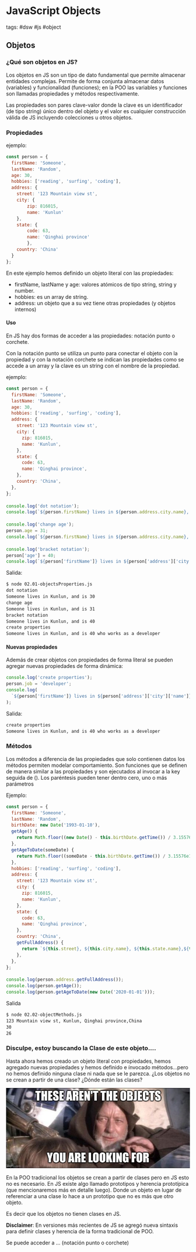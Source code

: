 # JavaScript Objects
tags: #dsw #js #object

## Objetos

### ¿Qué son objetos en JS?
Los objetos en JS son un tipo de dato fundamental que permite almacenar entidades complejas. Permite de forma conjunta almacenar datos (variables) y funcionalidad (funciones); en la POO las variables y funciones son llamadas propiedades y métodos respectivamente.

Las propiedades son pares clave-valor donde la clave es un identificador (de tipo string) único dentro del objeto y el valor es cualquier construcción válida de JS incluyendo colecciones u otros objetos. 

### Propiedades

ejemplo:
```javascript
const person = {
  firstName: 'Someone',
  lastName: 'Random',
  age: 30,
  hobbies: ['reading', 'surfing', 'coding'],
  address: {
    street: '123 Mountain view st',
    city: {
	    zip: 816015,
	    name: 'Kunlun'
    },
    state: {
	    code: 63, 
	    name: 'Qinghai province'
	    },
    country: 'China'
  }
};

```

En este ejemplo hemos definido un objeto literal con las propiedades:
* firstName, lastName y age: valores atómicos de tipo string, string y number.
* hobbies: es un array de string.
* address: un objeto que a su vez tiene otras propiedades (y objetos internos)

#### Uso
En JS hay dos formas de acceder a las propiedades: notación punto o corchete.

Con la notación punto se utiliza un punto para conectar el objeto con la propiedad y con la notación corchete se indican las propiedades como se accede a un array y la clave es un string con el nombre de la propiedad.

ejemplo:
```javascript
const person = {
  firstName: 'Someone',
  lastName: 'Random',
  age: 30,
  hobbies: ['reading', 'surfing', 'coding'],
  address: {
    street: '123 Mountain view st',
    city: {
      zip: 816015,
      name: 'Kunlun',
    },
    state: {
      code: 63,
      name: 'Qinghai province',
    },
    country: 'China',
  },
};

console.log('dot notation');
console.log(`${person.firstName} lives in ${person.address.city.name}, and is ${person.age}`);

console.log('change age');
person.age = 31;
console.log(`${person.firstName} lives in ${person.address.city.name}, and is ${person.age}`);

console.log('bracket notation');
person['age'] = 40;
console.log(`${person['firstName']} lives in ${person['address']['city']['name']}, and is ${person['age']}`);
```

Salida:
```bash
$ node 02.01-objectsProperties.js 
dot notation
Someone lives in Kunlun, and is 30
change age
Someone lives in Kunlun, and is 31
bracket notation
Someone lives in Kunlun, and is 40
create properties
Someone lives in Kunlun, and is 40 who works as a developer
```

#### Nuevas propiedades
Además de crear objetos con propiedades de forma literal se pueden agregar nuevas propiedades de forma dinámica:
```javascript
console.log('create properties');
person.job = 'developer';
console.log(
  `${person['firstName']} lives in ${person['address']['city']['name']}, and is ${person['age']} who works as a ${person.job}`
);
```

Salida:
```bash
create properties
Someone lives in Kunlun, and is 40 who works as a developer
```


### Métodos
Los métodos a diferencia de las propiedades que solo contienen datos los métodos permiten modelar comportamiento. Son funciones que se definen de manera similar a las propiedades y son ejecutados al invocar a la key seguida de (). Los paréntesis pueden tener dentro cero, uno o más parámetros

Ejemplo:
```javascript
const person = {
  firstName: 'Someone',
  lastName: 'Random',
  birthDate: new Date('1993-01-10'),
  getAge() {
    return Math.floor((new Date() - this.birthDate.getTime()) / 3.15576e10);
  },
  getAgeToDate(someDate) {
    return Math.floor((someDate - this.birthDate.getTime()) / 3.15576e10);
  },
  hobbies: ['reading', 'surfing', 'coding'],
  address: {
    street: '123 Mountain view st',
    city: {
      zip: 816015,
      name: 'Kunlun',
    },
    state: {
      code: 63,
      name: 'Qinghai province',
    },
    country: 'China',
    getFullAddress() {
      return `${this.street}, ${this.city.name}, ${this.state.name},${this.country}`;
    },
  },
};

console.log(person.address.getFullAddress());
console.log(person.getAge());
console.log(person.getAgeToDate(new Date('2020-01-01')));
```

Salida
```bash
$ node 02.02-objectMethods.js 
123 Mountain view st, Kunlun, Qinghai province,China
30
26
```

### Disculpe, estoy buscando la Clase de este objeto....

Hasta ahora hemos creado un objeto literal con propiedades, hemos agregado nuevas propiedades y hemos definido e ínvocado métodos...pero no hemos definido ninguna clase ni nada que se le parezca. ¿Los objetos no se crean a partir de una clase? ¿Dónde están las clases?

![these aren't the objects you are looking for](../img/not-objects.jpg)

En la POO tradicional los objetos se crean a partir de clases pero en JS esto no es necesario. En JS existe algo llamado prototipos y herencia prototípica (que mencionaremos más en detalle luego). Donde un objeto en lugar de referenciar a una clase lo hace a un prototipo que no es más que otro objeto.

Es decir que los objetos no tienen clases en JS.

**Disclaimer**: En versiones más recientes de JS se agregó nueva sintaxis para definir clases y herencia de la forma tradicional de POO.

Se puede acceder a ... (notación punto o corchete)